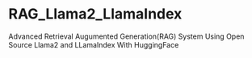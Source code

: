 # RAG_Llama2_LlamaIndex
Advanced Retrieval Augumented Generation(RAG) System Using Open Source Llama2 and LLamaIndex With HuggingFace
